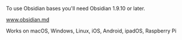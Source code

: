 To use Obsidian bases you'll need Obsidian 1.9.10 or later.

www.obsidian.md 

Works on macOS, Windows, Linux, iOS, Android, ipadOS, Raspberry Pi


